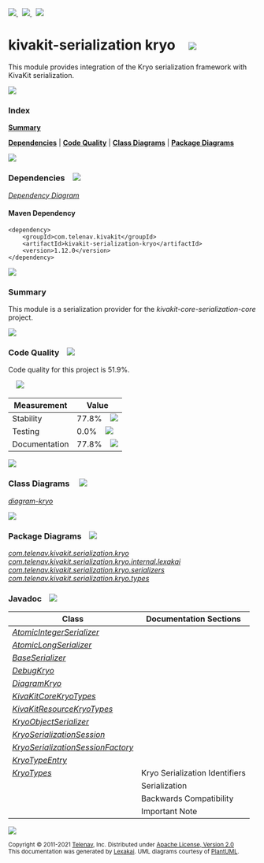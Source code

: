 [//]: # (start-user-text)

<a href="https://www.kivakit.org">
<img src="https://telenav.github.io/telenav-assets/images/icons/web-32.png" srcset="https://telenav.github.io/telenav-assets/images/icons/web-32-2x.png 2x"/>
</a>
&nbsp;
<a href="https://twitter.com/openkivakit">
<img src="https://telenav.github.io/telenav-assets/images/logos/twitter/twitter-32.png" srcset="https://telenav.github.io/telenav-assets/images/logos/twitter/twitter-32-2x.png 2x"/>
</a>
&nbsp;
<a href="https://kivakit.zulipchat.com">
<img src="https://telenav.github.io/telenav-assets/images/logos/zulip/zulip-32.png" srcset="https://telenav.github.io/telenav-assets/images/logos/zulip/zulip-32-2x.png 2x"/>
</a>

[//]: # (end-user-text)

# kivakit-serialization kryo &nbsp;&nbsp; <img src="https://telenav.github.io/telenav-assets/images/icons/ice-64.png" srcset="https://telenav.github.io/telenav-assets/images/icons/ice-64-2x.png 2x"/>

This module provides integration of the Kryo serialization framework with KivaKit serialization.

<img src="https://telenav.github.io/telenav-assets/images/separators/horizontal-line-512.png" srcset="https://telenav.github.io/telenav-assets/images/separators/horizontal-line-512-2x.png 2x"/>

### Index

[**Summary**](#summary)  

[**Dependencies**](#dependencies) | [**Code Quality**](#code-quality) | [**Class Diagrams**](#class-diagrams) | [**Package Diagrams**](#package-diagrams)

<img src="https://telenav.github.io/telenav-assets/images/separators/horizontal-line-512.png" srcset="https://telenav.github.io/telenav-assets/images/separators/horizontal-line-512-2x.png 2x"/>

### Dependencies <a name="dependencies"></a> &nbsp;&nbsp; <img src="https://telenav.github.io/telenav-assets/images/icons/dependencies-32.png" srcset="https://telenav.github.io/telenav-assets/images/icons/dependencies-32-2x.png 2x"/>

[*Dependency Diagram*](https://www.kivakit.org/1.12.0/lexakai/kivakit/kivakit-serialization/kryo/documentation/diagrams/dependencies.svg)

#### Maven Dependency

    <dependency>
        <groupId>com.telenav.kivakit</groupId>
        <artifactId>kivakit-serialization-kryo</artifactId>
        <version>1.12.0</version>
    </dependency>

<img src="https://telenav.github.io/telenav-assets/images/separators/horizontal-line-128.png" srcset="https://telenav.github.io/telenav-assets/images/separators/horizontal-line-128-2x.png 2x"/>

[//]: # (start-user-text)

### Summary <a name = "summary"></a>

This module is a serialization provider for the *kivakit-core-serialization-core* project.

[//]: # (end-user-text)

<img src="https://telenav.github.io/telenav-assets/images/separators/horizontal-line-128.png" srcset="https://telenav.github.io/telenav-assets/images/separators/horizontal-line-128-2x.png 2x"/>

### Code Quality <a name="code-quality"></a> &nbsp;&nbsp; <img src="https://telenav.github.io/telenav-assets/images/icons/ruler-32.png" srcset="https://telenav.github.io/telenav-assets/images/icons/ruler-32-2x.png 2x"/>

Code quality for this project is 51.9%.  
  
&nbsp; &nbsp; <img src="https://telenav.github.io/telenav-assets/images/meters/meter-50-96.png" srcset="https://telenav.github.io/telenav-assets/images/meters/meter-50-96-2x.png 2x"/>

| Measurement   | Value                    |
|---------------|--------------------------|
| Stability     | 77.8%&nbsp; &nbsp; <img src="https://telenav.github.io/telenav-assets/images/meters/meter-80-96.png" srcset="https://telenav.github.io/telenav-assets/images/meters/meter-80-96-2x.png 2x"/>     |
| Testing       | 0.0%&nbsp; &nbsp; <img src="https://telenav.github.io/telenav-assets/images/meters/meter-0-96.png" srcset="https://telenav.github.io/telenav-assets/images/meters/meter-0-96-2x.png 2x"/>       |
| Documentation | 77.8%&nbsp; &nbsp; <img src="https://telenav.github.io/telenav-assets/images/meters/meter-80-96.png" srcset="https://telenav.github.io/telenav-assets/images/meters/meter-80-96-2x.png 2x"/> |

<img src="https://telenav.github.io/telenav-assets/images/separators/horizontal-line-128.png" srcset="https://telenav.github.io/telenav-assets/images/separators/horizontal-line-128-2x.png 2x"/>

### Class Diagrams <a name="class-diagrams"></a> &nbsp; &nbsp; <img src="https://telenav.github.io/telenav-assets/images/icons/diagram-40.png" srcset="https://telenav.github.io/telenav-assets/images/icons/diagram-40-2x.png 2x"/>

[*diagram-kryo*](https://www.kivakit.org/1.12.0/lexakai/kivakit/kivakit-serialization/kryo/documentation/diagrams/diagram-kryo.svg)

<img src="https://telenav.github.io/telenav-assets/images/separators/horizontal-line-128.png" srcset="https://telenav.github.io/telenav-assets/images/separators/horizontal-line-128-2x.png 2x"/>

### Package Diagrams <a name="package-diagrams"></a> &nbsp;&nbsp; <img src="https://telenav.github.io/telenav-assets/images/icons/box-24.png" srcset="https://telenav.github.io/telenav-assets/images/icons/box-24-2x.png 2x"/>

[*com.telenav.kivakit.serialization.kryo*](https://www.kivakit.org/1.12.0/lexakai/kivakit/kivakit-serialization/kryo/documentation/diagrams/com.telenav.kivakit.serialization.kryo.svg)  
[*com.telenav.kivakit.serialization.kryo.internal.lexakai*](https://www.kivakit.org/1.12.0/lexakai/kivakit/kivakit-serialization/kryo/documentation/diagrams/com.telenav.kivakit.serialization.kryo.internal.lexakai.svg)  
[*com.telenav.kivakit.serialization.kryo.serializers*](https://www.kivakit.org/1.12.0/lexakai/kivakit/kivakit-serialization/kryo/documentation/diagrams/com.telenav.kivakit.serialization.kryo.serializers.svg)  
[*com.telenav.kivakit.serialization.kryo.types*](https://www.kivakit.org/1.12.0/lexakai/kivakit/kivakit-serialization/kryo/documentation/diagrams/com.telenav.kivakit.serialization.kryo.types.svg)

### Javadoc <a name="code-quality"></a> &nbsp;&nbsp; <img src="https://telenav.github.io/telenav-assets/images/icons/books-24.png" srcset="https://telenav.github.io/telenav-assets/images/icons/books-24-2x.png 2x"/>

| Class | Documentation Sections  |
|-------|-------------------------|
| [*AtomicIntegerSerializer*](https://www.kivakit.org/1.12.0/javadoc/kivakit/kivakit-serialization-kryo/com/telenav/kivakit/serialization/kryo/serializers/AtomicIntegerSerializer.html) |  |  
| [*AtomicLongSerializer*](https://www.kivakit.org/1.12.0/javadoc/kivakit/kivakit-serialization-kryo/com/telenav/kivakit/serialization/kryo/serializers/AtomicLongSerializer.html) |  |  
| [*BaseSerializer*](https://www.kivakit.org/1.12.0/javadoc/kivakit/kivakit-serialization-kryo/com/telenav/kivakit/serialization/kryo/BaseSerializer.html) |  |  
| [*DebugKryo*](https://www.kivakit.org/1.12.0/javadoc/kivakit/kivakit-serialization-kryo/com/telenav/kivakit/serialization/kryo/DebugKryo.html) |  |  
| [*DiagramKryo*](https://www.kivakit.org/1.12.0/javadoc/kivakit/kivakit-serialization-kryo/com/telenav/kivakit/serialization/kryo/internal/lexakai/DiagramKryo.html) |  |  
| [*KivaKitCoreKryoTypes*](https://www.kivakit.org/1.12.0/javadoc/kivakit/kivakit-serialization-kryo/com/telenav/kivakit/serialization/kryo/types/KivaKitCoreKryoTypes.html) |  |  
| [*KivaKitResourceKryoTypes*](https://www.kivakit.org/1.12.0/javadoc/kivakit/kivakit-serialization-kryo/com/telenav/kivakit/serialization/kryo/types/KivaKitResourceKryoTypes.html) |  |  
| [*KryoObjectSerializer*](https://www.kivakit.org/1.12.0/javadoc/kivakit/kivakit-serialization-kryo/com/telenav/kivakit/serialization/kryo/KryoObjectSerializer.html) |  |  
| [*KryoSerializationSession*](https://www.kivakit.org/1.12.0/javadoc/kivakit/kivakit-serialization-kryo/com/telenav/kivakit/serialization/kryo/KryoSerializationSession.html) |  |  
| [*KryoSerializationSessionFactory*](https://www.kivakit.org/1.12.0/javadoc/kivakit/kivakit-serialization-kryo/com/telenav/kivakit/serialization/kryo/KryoSerializationSessionFactory.html) |  |  
| [*KryoTypeEntry*](https://www.kivakit.org/1.12.0/javadoc/kivakit/kivakit-serialization-kryo/com/telenav/kivakit/serialization/kryo/types/KryoTypeEntry.html) |  |  
| [*KryoTypes*](https://www.kivakit.org/1.12.0/javadoc/kivakit/kivakit-serialization-kryo/com/telenav/kivakit/serialization/kryo/types/KryoTypes.html) | Kryo Serialization Identifiers |  
| | Serialization |  
| | Backwards Compatibility |  
| | Important Note |  

[//]: # (start-user-text)



[//]: # (end-user-text)

<img src="https://telenav.github.io/telenav-assets/images/separators/horizontal-line-512.png" srcset="https://telenav.github.io/telenav-assets/images/separators/horizontal-line-512-2x.png 2x"/>

<sub>Copyright &#169; 2011-2021 [Telenav](https://telenav.com), Inc. Distributed under [Apache License, Version 2.0](LICENSE)</sub>  
<sub>This documentation was generated by [Lexakai](https://lexakai.org). UML diagrams courtesy of [PlantUML](https://plantuml.com).</sub>

